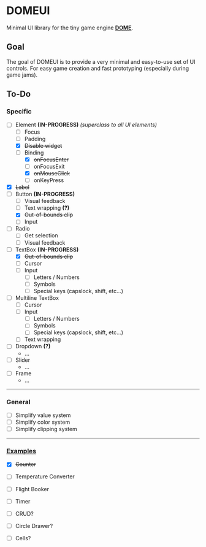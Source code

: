# DOMEUI
Minimal UI library for the tiny game engine **[DOME](https://github.com/domeengine/dome)**.

## Goal
The goal of DOMEUI is to provide a very minimal and easy-to-use set of UI controls.
For easy game creation and fast prototyping (especially during game jams).

## To-Do

### Specific
- [ ] Element **(IN-PROGRESS)** _(superclass to all UI elements)_
  - [ ] Focus
  - [ ] Padding
  - [x] ~~Disable widget~~
  - [ ] Binding
    - [x] ~~onFocusEnter~~
    - [ ] onFocusExit
    - [x] ~~onMouseClick~~
    - [ ] onKeyPress
- [x] ~~Label~~
- [ ] Button **(IN-PROGRESS)**
  - [ ] Visual feedback
  - [ ] Text wrapping **(?)**
  - [x] ~~Out-of-bounds clip~~
  - [ ] Input
- [ ] Radio
  - [ ] Get selection
  - [ ] Visual feedback
- [ ] TextBox **(IN-PROGRESS)**
  - [x] ~~Out-of-bounds clip~~
  - [ ] Cursor
  - [ ] Input
    - [ ] Letters / Numbers
    - [ ] Symbols
    - [ ] Special keys (capslock, shift, etc...)
- [ ] Multiline TextBox
  - [ ] Cursor
  - [ ] Input
    - [ ] Letters / Numbers
    - [ ] Symbols
    - [ ] Special keys (capslock, shift, etc...)
  - [ ] Text wrapping
- [ ] Dropdown **(?)**
  - ...
- [ ] Slider
  - ...
- [ ] Frame
  - ...

---

### General
- [ ] Simplify value system
- [ ] Simplify color system
- [ ] Simplify clipping system

---

### [Examples](./examples)
- [x] ~~Counter~~
- [ ] Temperature Converter
- [ ] Flight Booker
- [ ] Timer
- [ ] CRUD?
- [ ] Circle Drawer?
- [ ] Cells?

